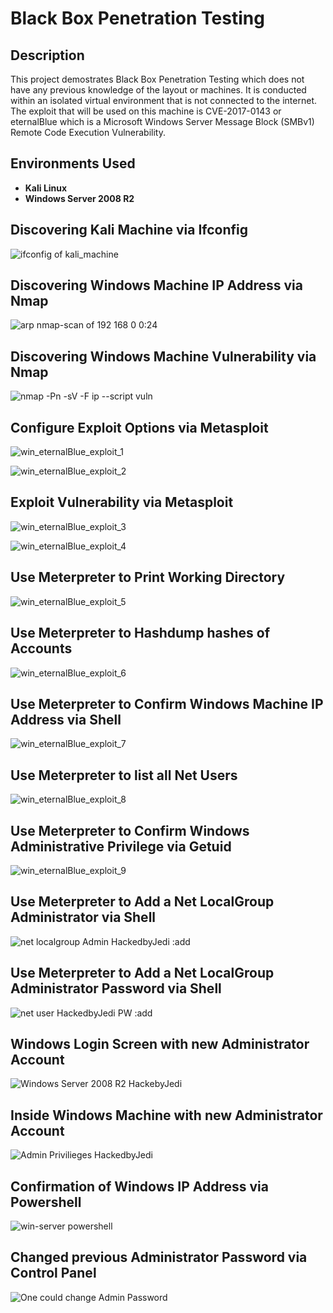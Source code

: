 <h1>Black Box Penetration Testing</h1>

<h2>Description</h2>
This project demostrates Black Box Penetration Testing which does not have any previous knowledge of the layout or machines. It is conducted within an isolated virtual environment that is not connected to the internet. The exploit that will be used on this machine is CVE-2017-0143 or eternalBlue which is a Microsoft Windows Server Message Block (SMBv1) Remote Code Execution Vulnerability. <br />


<h2>Environments Used </h2>

- <b>Kali Linux</b>
- <b>Windows Server 2008 R2</b>

<h2>Discovering Kali Machine via Ifconfig </h2>

![ifconfig of kali_machine](https://github.com/a1xbit/BlackBoxPenetrationTesting/assets/119477838/f720a82b-377a-4c23-9acb-575acfa4e84c)

<h2>Discovering Windows Machine IP Address via Nmap </h2>

![arp   nmap-scan of 192 168 0 0:24](https://github.com/a1xbit/BlackBoxPenetrationTesting/assets/119477838/92a8081d-1b90-4b21-8790-1d0285a691fa)

<h2>Discovering Windows Machine Vulnerability via Nmap </h2>

![nmap -Pn -sV -F ip --script vuln](https://github.com/a1xbit/BlackBoxPenetrationTesting/assets/119477838/79cdf8e9-4f27-4b27-aa88-e614ec74a294)

<h2>Configure Exploit Options via Metasploit </h2>

![win_eternalBlue_exploit_1](https://github.com/a1xbit/BlackBoxPenetrationTesting/assets/119477838/0f1c2553-d383-4702-974c-c23f539d5d00)

![win_eternalBlue_exploit_2](https://github.com/a1xbit/BlackBoxPenetrationTesting/assets/119477838/87b919ed-65f9-482e-9547-f8314a5d9b28)

<h2>Exploit Vulnerability via Metasploit </h2>

![win_eternalBlue_exploit_3](https://github.com/a1xbit/BlackBoxPenetrationTesting/assets/119477838/bbf97719-4822-49f2-9818-02588bd97e6b)

![win_eternalBlue_exploit_4](https://github.com/a1xbit/BlackBoxPenetrationTesting/assets/119477838/91cc7aa0-0f5f-49e0-b8b3-f1ed3d84b683)

<h2>Use Meterpreter to Print Working Directory </h2>

![win_eternalBlue_exploit_5](https://github.com/a1xbit/BlackBoxPenetrationTesting/assets/119477838/8a72e631-f0a5-4c6f-81e8-ef858fec0fbd)

<h2>Use Meterpreter to Hashdump hashes of Accounts</h2>

![win_eternalBlue_exploit_6](https://github.com/a1xbit/BlackBoxPenetrationTesting/assets/119477838/229cc586-6f85-4e20-8cbe-c062541a8009)

<h2>Use Meterpreter to Confirm Windows Machine IP Address via Shell </h2>

![win_eternalBlue_exploit_7](https://github.com/a1xbit/BlackBoxPenetrationTesting/assets/119477838/374c18bd-1a97-48c6-bf26-354d586c5667)

<h2>Use Meterpreter to list all Net Users </h2>

![win_eternalBlue_exploit_8](https://github.com/a1xbit/BlackBoxPenetrationTesting/assets/119477838/8f8da765-2dc5-4037-be51-125846111485)

<h2>Use Meterpreter to Confirm Windows Administrative Privilege via Getuid </h2>

![win_eternalBlue_exploit_9](https://github.com/a1xbit/BlackBoxPenetrationTesting/assets/119477838/b2865dd6-fa1c-477d-887d-55fa75d926da)

<h2>Use Meterpreter to Add a Net LocalGroup Administrator via Shell </h2>

![net localgroup Admin HackedbyJedi :add](https://github.com/a1xbit/BlackBoxPenetrationTesting/assets/119477838/769d2b03-18b3-4c1b-8d60-5c4094aa6c7a)

<h2>Use Meterpreter to Add a Net LocalGroup Administrator Password via Shell </h2>

![net user HackedbyJedi  PW  :add](https://github.com/a1xbit/BlackBoxPenetrationTesting/assets/119477838/e996f5af-1189-4e14-beca-bda576e3be1e)

<h2>Windows Login Screen with new Administrator Account </h2>

![Windows Server 2008 R2 HackebyJedi](https://github.com/a1xbit/BlackBoxPenetrationTesting/assets/119477838/c7b1f1a7-1da1-451e-b7ee-2aad482e4794)

<h2>Inside Windows Machine with new Administrator Account </h2>

![Admin Privilieges HackedbyJedi](https://github.com/a1xbit/BlackBoxPenetrationTesting/assets/119477838/5bd4fb66-9717-434f-ae2f-6e9232745357)

<h2>Confirmation of Windows IP Address via Powershell </h2>

![win-server powershell ](https://github.com/a1xbit/BlackBoxPenetrationTesting/assets/119477838/43260c62-db7a-48a4-a769-a7368509d1e4)

<h2>Changed previous Administrator Password via Control Panel </h2>

![One could change Admin Password](https://github.com/a1xbit/BlackBoxPenetrationTesting/assets/119477838/5d6153be-590b-4942-b4bd-44bb6f71d603)

